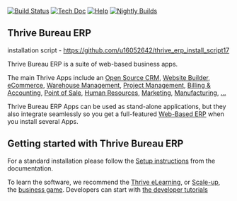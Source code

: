 [![Build Status](https://runbot.thrivebureau.com/runbot/badge/flat/1/master.svg)](https://runbot.thrivebureau.com/runbot)
[![Tech Doc](https://img.shields.io/badge/master-docs-875A7B.svg?style=flat&colorA=8F8F8F)](https://www.thrivebureau.com/documentation/master)
[![Help](https://img.shields.io/badge/master-help-875A7B.svg?style=flat&colorA=8F8F8F)](https://www.thrivebureau.com/forum/help-1)
[![Nightly Builds](https://img.shields.io/badge/master-nightly-875A7B.svg?style=flat&colorA=8F8F8F)](https://nightly.thrivebureau.com/)

Thrive Bureau ERP
----
installation script - https://github.com/u16052642/thrive_erp_install_script17

Thrive Bureau ERP is a suite of web-based business apps.

The main Thrive Apps include an <a href="https://www.thrivebureau.com/page/crm">Open Source CRM</a>,
<a href="https://www.thrivebureau.com/all-app/website">Website Builder</a>,
<a href="https://www.thrivebureau.com/all-app/ecommerce">eCommerce</a>,
<a href="https://www.thrivebureau.com/all-app/inventory">Warehouse Management</a>,
<a href="https://www.thrivebureau.com/all-app/project">Project Management</a>,
<a href="https://www.thrivebureau.com/all-app/accounting">Billing &amp; Accounting</a>,
<a href="https://www.thrivebureau.com/all-app/point-of-sale-shop">Point of Sale</a>,
<a href="https://www.thrivebureau.com/all-app/employees">Human Resources</a>,
<a href="https://www.thrivebureau.com/all-app/social-marketing">Marketing</a>,
<a href="https://www.thrivebureau.com/all-app/manufacturing">Manufacturing</a>,
<a href="https://www.thrivebureau.com/">...</a>

Thrive Bureau ERP Apps can be used as stand-alone applications, but they also integrate seamlessly so you get
a full-featured <a href="https://www.thrivebureau.com">Web-Based ERP</a> when you install several Apps.

Getting started with Thrive Bureau ERP
-------------------------

For a standard installation please follow the <a href="https://www.thrivebureau.com/documentation/master/administration/install/install.html">Setup instructions</a>
from the documentation.

To learn the software, we recommend the <a href="https://www.thrivebureau.com/slides">Thrive eLearning</a>, or <a href="https://www.thrivebureau.com/page/scale-up-business-game">Scale-up</a>, the <a href="https://www.thrivebureau.com/page/scale-up-business-game">business game</a>. Developers can start with <a href="https://www.thrivebureau.com/documentation/master/developer/howtos.html">the developer tutorials</a>
